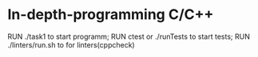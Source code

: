 # In-depth-programming C/C++
RUN ./task1 to start programm;
RUN ctest or ./runTests to start tests;
RUN ./linters/run.sh to for linters(cppcheck)